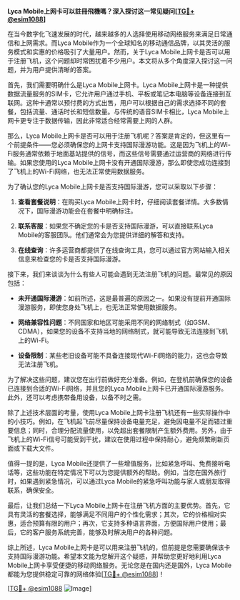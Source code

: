 **Lyca Mobile上网卡可以註冊飛機嗎？深入探讨这一常见疑问[[TG💪+ @esim1088](https://t.me/s/esim1088)]**

在当今数字化飞速发展的时代，越来越多的人选择使用移动网络服务来满足日常通信和上网需求。而Lyca Mobile作为一个全球知名的移动通信品牌，以其灵活的服务模式和实惠的价格吸引了大量用户。然而，关于Lyca Mobile上网卡是否可以用于注册飞机，这个问题却时常困扰着不少用户。本文将从多个角度深入探讨这一问题，并为用户提供清晰的答案。

首先，我们需要明确什么是Lyca Mobile上网卡。Lyca Mobile上网卡是一种提供数据流量服务的SIM卡，它允许用户通过手机、平板或笔记本电脑等设备连接到互联网。这种卡通常以预付费的方式出售，用户可以根据自己的需求选择不同的套餐，包括流量、通话时长和短信数量。与传统的语音SIM卡相比，Lyca Mobile上网卡更专注于数据传输，因此非常适合经常需要上网的人群。

那么，Lyca Mobile上网卡是否可以用于注册飞机呢？答案是肯定的，但这里有一个前提条件——您必须确保您的上网卡支持国际漫游功能。这是因为飞机上的Wi-Fi服务通常依赖于地面基站提供的信号，而这些信号需要通过运营商的网络进行传输。如果您使用的Lyca Mobile上网卡没有开通国际漫游，那么即使您成功连接到了飞机上的Wi-Fi网络，也无法正常使用数据服务。

为了确认您的Lyca Mobile上网卡是否支持国际漫游，您可以采取以下步骤：

1. **查看套餐说明**：在购买Lyca Mobile上网卡时，仔细阅读套餐详情。大多数情况下，国际漫游功能会在套餐中明确标注。
   
2. **联系客服**：如果您不确定您的卡是否支持国际漫游，可以直接联系Lyca Mobile的客服团队。他们通常会为您提供详细的解答和支持。

3. **在线查询**：许多运营商都提供了在线查询工具，您可以通过官方网站输入相关信息来检查您的卡是否支持国际漫游。

接下来，我们来谈谈为什么有些人可能会遇到无法注册飞机的问题。最常见的原因包括：

- **未开通国际漫游**：如前所述，这是最普遍的原因之一。如果没有提前开通国际漫游服务，即使您身处飞机上，也无法正常使用数据服务。
  
- **网络兼容性问题**：不同国家和地区可能采用不同的网络制式（如GSM、CDMA），如果您的设备不支持当地的网络制式，就可能导致无法连接到飞机上的Wi-Fi。

- **设备限制**：某些老旧设备可能不具备连接现代Wi-Fi网络的能力，这也会导致无法注册飞机。

为了解决这些问题，建议您在出行前做好充分准备。例如，在登机前确保您的设备已连接到合适的Wi-Fi网络，并且您的Lyca Mobile上网卡已开通国际漫游服务。此外，还可以考虑携带备用设备，以备不时之需。

除了上述技术层面的考量，使用Lyca Mobile上网卡注册飞机还有一些实际操作中的小技巧。例如，在飞机起飞前尽量保持设备电量充足，避免因电量不足而错过重要信息；同时，合理分配流量使用，以免超出套餐限制产生额外费用。另外，由于飞机上的Wi-Fi信号可能受到干扰，建议在使用过程中保持耐心，避免频繁刷新页面或下载大文件。

值得一提的是，Lyca Mobile还提供了一些增值服务，比如紧急呼叫、免费接听电话等，这些功能在特定情况下可以为您提供额外的帮助。例如，当您在国外旅行时，如果遇到紧急情况，可以通过Lyca Mobile的紧急呼叫功能与家人或朋友取得联系，确保安全。

最后，让我们总结一下Lyca Mobile上网卡在注册飞机方面的主要优势。首先，它具有灵活的套餐选择，能够满足不同用户的个性化需求；其次，它的价格相对实惠，适合预算有限的用户；再次，它支持多种语言界面，方便国际用户使用；最后，它的客户服务系统完善，能够及时解决用户的各种问题。

综上所述，Lyca Mobile上网卡是可以用来注册飞机的，但前提是您需要确保该卡支持国际漫游功能。希望本文能为您解开这个疑惑，并帮助您更好地利用Lyca Mobile上网卡享受便捷的移动网络服务。无论您是在国内还是国外，Lyca Mobile都能为您提供稳定可靠的网络体验[[TG💪+ @esim1088](https://t.me/s/esim1088)]！

[[TG💪+ @esim1088](https://t.me/s/esim1088) ![Image](https://i.postimg.cc/4NQfJmqS/Snipaste-2025-05-13-00-14-12.png)]